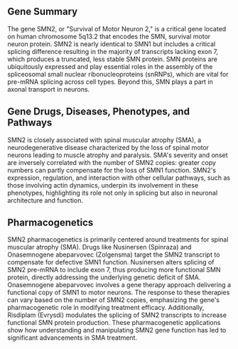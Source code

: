 ## Gene Summary
The gene SMN2, or "Survival of Motor Neuron 2," is a critical gene located on human chromosome 5q13.2 that encodes the SMN, survival motor neuron protein. SMN2 is nearly identical to SMN1 but includes a critical splicing difference resulting in the majority of transcripts lacking exon 7, which produces a truncated, less stable SMN protein. SMN proteins are ubiquitously expressed and play essential roles in the assembly of the spliceosomal small nuclear ribonucleoproteins (snRNPs), which are vital for pre-mRNA splicing across cell types. Beyond this, SMN plays a part in axonal transport in neurons.

## Gene Drugs, Diseases, Phenotypes, and Pathways
SMN2 is closely associated with spinal muscular atrophy (SMA), a neurodegenerative disease characterized by the loss of spinal motor neurons leading to muscle atrophy and paralysis. SMA's severity and onset are inversely correlated with the number of SMN2 copies: greater copy numbers can partly compensate for the loss of SMN1 function. SMN2's expression, regulation, and interaction with other cellular pathways, such as those involving actin dynamics, underpin its involvement in these phenotypes, highlighting its role not only in splicing but also in neuronal architecture and function.

## Pharmacogenetics
SMN2 pharmacogenetics is primarily centered around treatments for spinal muscular atrophy (SMA). Drugs like Nusinersen (Spinraza) and Onasemnogene abeparvovec (Zolgensma) target the SMN2 transcript to compensate for defective SMN1 function. Nusinersen alters splicing of SMN2 pre-mRNA to include exon 7, thus producing more functional SMN protein, directly addressing the underlying genetic deficit of SMA. Onasemnogene abeparvovec involves a gene therapy approach delivering a functional copy of SMN1 to motor neurons. The response to these therapies can vary based on the number of SMN2 copies, emphasizing the gene's pharmacogenetic role in modifying treatment efficacy. Additionally, Risdiplam (Evrysdi) modulates the splicing of SMN2 transcripts to increase functional SMN protein production. These pharmacogenetic applications show how understanding and manipulating SMN2 gene function has led to significant advancements in SMA treatment.
